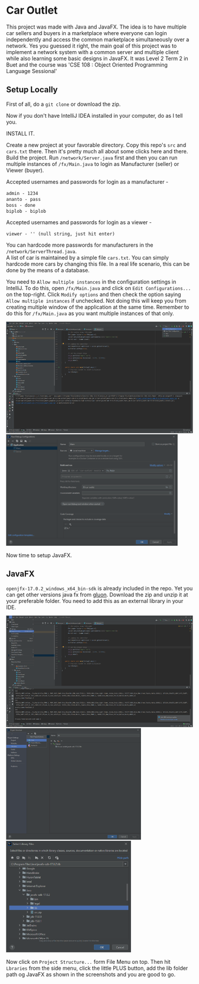 # Car Outlet

This project was made with Java and JavaFX. The idea is to have multiple car sellers and buyers in a marketplace where everyone can login independently and access the common marketplace simultaneously over a network. Yes you guessed it right, the main goal of this project was to implement a network system with a common server and multiple client while also learning some basic designs in JavaFX. It was Level 2 Term 2 in Buet and the course was 'CSE 108 : Object Oriented Programming Language Sessional'

## Setup Locally

First of all, do a `git clone` or download the zip.  

Now if you don't have IntelliJ IDEA installed in your computer, do as I tell you.

INSTALL IT.

Create a  new project at your favorable directory. Copy this repo's `src` and `cars.txt` there. Then it's pretty much all about some clicks here and there. Build the project. Run `/network/Server.java` first and then you can run multiple instances of `/fx/Main.java` to login as Manufacturer (seller) or Viewer (buyer).

Accepted usernames and passwords for login as a manufacturer -
```
admin - 1234
ananto - pass
boss - done
biplob - biplob
```

Accepted usernames and passwords for login as a viewer -
```
viewer - '' (null string, just hit enter)
```

You can hardcode more passwords for manufacturers in the `/network/ServerThread.java`.  
A list of car is maintained by a simple file `cars.txt`. You can simply hardcode more cars by changing this file. In a real life scenario, this can be done by the means of a database.

You need to `Allow multiple instances` in the configuration settings in IntelliJ. To do this, open `/fx/Main.java` and click on `Edit Configurations...` on the top-right. Click `Modify options` and then check the option saying `Allow multiple instances` if unchecked. Not doing this will keep you from creating multiple window of the application at the same time. Remember to do this for `/fx/Main.java` as you want multiple instances of that only.

<img src="./screenshots/ss1.png" height="300px" />
<img src="./screenshots/ss2.png" height="300px" />

Now time to setup JavaFX.

## JavaFX

`openjfx-17.0.2_windows_x64_bin-sdk` is already included in the repo. Yet you can get other versions java fx from [gluon](https://gluonhq.com/products/javafx/). Download the zip and unzip it at your preferable folder. You need to add this as an external library in your IDE.

<img src="./screenshots/ss3.png" height="300px" />
<img src="./screenshots/ss4.png" height="300px" />
<img src="./screenshots/ss5.png" height="300px" />

Now click on `Project Structure...` form File Menu on top. Then hit `Lbraries` from the side menu, click the little PLUS button, add the lib folder path og JavaFX as shown in the screenshots and you are good to go.